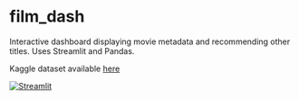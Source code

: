 # film_dash

Interactive dashboard displaying movie metadata and recommending other titles. Uses Streamlit and Pandas.

Kaggle dataset available [here](https://www.kaggle.com/karrrimba/movie-metadatacsv)

[![Streamlit](https://static.streamlit.io/badges/streamlit_badge_black_white.svg)](https://share.streamlit.io/jacklinc/film_dash/src/src_streamlit-dash.py)
